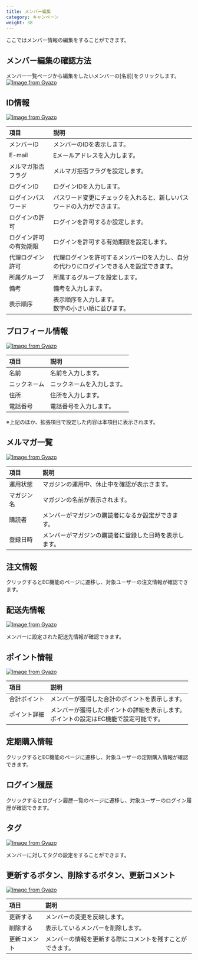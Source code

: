 ```yaml
---
title: メンバー編集
category: キャンペーン
weight: 38
---
```


ここではメンバー情報の編集をすることができます。

## メンバー編集の確認方法
メンバー一覧ページから編集をしたいメンバーの[名前]をクリックします。
[![Image from Gyazo](https://t.gyazo.com/teams/diverta/ccd79f1f104847748c737583a626542e.png)](https://diverta.gyazo.com/ccd79f1f104847748c737583a626542e)


## ID情報
[![Image from Gyazo](https://t.gyazo.com/teams/diverta/b925462f47ee5d10bab1aac055d50aa9.png)](https://diverta.gyazo.com/b925462f47ee5d10bab1aac055d50aa9)

|項目   |説明  |
| :--- | :--- |
|メンバーID|メンバーのIDを表示します。|
|E-mail|Eメールアドレスを入力します。|
|メルマガ拒否フラグ|メルマガ拒否フラグを設定します。|
|ログインID|ログインIDを入力します。|
|ログインパスワード|パスワード変更にチェックを入れると、新しいパスワードの入力ができます。|
|ログインの許可|ログインを許可するか設定します。|
|ログイン許可の有効期限|ログインを許可する有効期限を設定します。|
|代理ログイン許可|代理ログインを許可するメンバーIDを入力し、自分の代わりにログインできる人を設定できます。|
|所属グループ|所属するグループを設定します。|
|備考|備考を入力します。|
|表示順序|表示順序を入力します。<br>数字の小さい順に並びます。|


## プロフィール情報
[![Image from Gyazo](https://t.gyazo.com/teams/diverta/e09ec7e02137737abba57862b20b0be6.png)](https://diverta.gyazo.com/e09ec7e02137737abba57862b20b0be6)

|項目   |説明  |
| :--- | :--- |
|名前|名前を入力します。|
|ニックネーム|ニックネームを入力します。|
|住所|住所を入力します。|
|電話番号|電話番号を入力します。|

※上記のほか、拡張項目で設定した内容は本項目に表示されます。

## メルマガ一覧
[![Image from Gyazo](https://t.gyazo.com/teams/diverta/99e5fb2a5f42f79574a2ba9d11433f26.png)](https://diverta.gyazo.com/99e5fb2a5f42f79574a2ba9d11433f26)

|項目   |説明  |
| :--- | :--- |
|運用状態|マガジンの運用中、休止中を確認が表示さます。|
|マガジン名|マガジンの名前が表示されます。|
|購読者|メンバーがマガジンの購読者になるか設定ができます。|
|登録日時|メンバーがマガジンの購読者に登録した日時を表示します。|

## 注文情報
クリックするとEC機能のページに遷移し、対象ユーザーの注文情報が確認できます。

## 配送先情報
[![Image from Gyazo](https://t.gyazo.com/teams/diverta/feeb152b7c0b3002acb13fe5dcba06cb.png)](https://diverta.gyazo.com/feeb152b7c0b3002acb13fe5dcba06cb)

メンバーに設定された配送先情報が確認できます。

## ポイント情報
[![Image from Gyazo](https://t.gyazo.com/teams/diverta/d0a51f1b384897075979354843a70e36.png)](https://diverta.gyazo.com/d0a51f1b384897075979354843a70e36)

|項目   |説明  |
| :--- | :--- |
|合計ポイント|メンバーが獲得した合計のポイントを表示します。|
|ポイント詳細|メンバーが獲得したポイントの詳細を表示します。<br>ポイントの設定はEC機能で設定可能です。|

## 定期購入情報
クリックするとEC機能のページに遷移し、対象ユーザーの定期購入情報が確認できます。

## ログイン履歴
クリックするとログイン履歴一覧のページに遷移し、対象ユーザーのログイン履歴が確認できます。

## タグ
[![Image from Gyazo](https://t.gyazo.com/teams/diverta/2f46bc22575fef2fbf38dfb33b27f71b.png)](https://diverta.gyazo.com/2f46bc22575fef2fbf38dfb33b27f71b)

メンバーに対してタグの設定をすることができます。

## 更新するボタン、削除するボタン、更新コメント
[![Image from Gyazo](https://t.gyazo.com/teams/diverta/e9baef4786986ce899586e9f55bba647.png)](https://diverta.gyazo.com/e9baef4786986ce899586e9f55bba647)

|項目   |説明  |
| :--- | :--- |
|更新する|メンバーの変更を反映します。|
|削除する|表示しているメンバーを削除します。|
|更新コメント|メンバーの情報を更新する際にコメントを残すことができます。|
